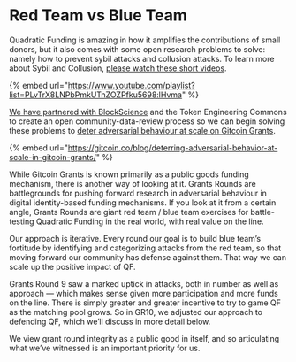# Red Team vs Blue Team

Quadratic Funding is amazing in how it amplifies the contributions of small donors, but it also comes with some open research problems to solve: namely how to prevent sybil attacks and collusion attacks. To learn more about Sybil and Collusion, [please watch these short videos](https://www.youtube.com/playlist?list=PLvTrX8LNPbPmkUTnZOZPfku5698\_lHvma).

{% embed url="https://www.youtube.com/playlist?list=PLvTrX8LNPbPmkUTnZOZPfku5698:lHvma" %}

[We have partnered with BlockScience](https://gitcoin.co/blog/towards-computer-aided-governance-of-gitcoin-grants/) and the Token Engineering Commons to create an open community-data-review process so we can begin solving these problems to [deter adversarial behaviour at scale on Gitcoin Grants](https://gitcoin.co/blog/deterring-adversarial-behavior-at-scale-in-gitcoin-grants/).

{% embed url="https://gitcoin.co/blog/deterring-adversarial-behavior-at-scale-in-gitcoin-grants/" %}

While Gitcoin Grants is known primarily as a public goods funding mechanism, there is another way of looking at it. Grants Rounds are battlegrounds for pushing forward research in adversarial behaviour in digital identity-based funding mechanisms. If you look at it from a certain angle, Grants Rounds are giant red team / blue team exercises for battle-testing Quadratic Funding in the real world, with real value on the line.

Our approach is iterative. Every round our goal is to build blue team’s fortitude by identifying and categorizing attacks from the red team, so that moving forward our community has defense against them. That way we can scale up the positive impact of QF.

Grants Round 9 saw a marked uptick in attacks, both in number as well as approach — which makes sense given more participation and more funds on the line. There is simply greater and greater incentive to try to game QF as the matching pool grows. So in GR10, we adjusted our approach to defending QF, which we’ll discuss in more detail below.

We view grant round integrity as a public good in itself, and so articulating what we’ve witnessed is an important priority for us.
